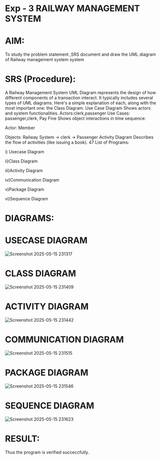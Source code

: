 # Exp - 3 RAILWAY MANAGEMENT SYSTEM

# AIM:
To study the problem statement ,SRS document and draw the UML diagram of Railway management system system
# SRS (Procedure):
A Railway Management System UML Diagram represents the design of how different components of a transaction interact. It typically includes several types of UML diagrams. Here's a simple explanation of each, along with the most important one: the Class Diagram. Use Case Diagram Shows actors and system functionalities. Actors:clerk,passenger Use Cases: passenger,clerk, Pay Fine Shows object interactions in time sequence:

Actor: Member

Objects: Railway System → clerk → Passenger Activity Diagram Describes the flow of activities (like issuing a book). 47 List of Programs:

i) Usecase Diagram

ii)Class Diagram

iii)Activity Diagram

iv)Communication Diagram

v)Package Diagram

vi)Sequence Diagram

# DIAGRAMS:

# USECASE DIAGRAM
![Screenshot 2025-05-15 231317](https://github.com/user-attachments/assets/0f9e0534-c977-437b-b3aa-d7a20b270fe7)
# CLASS DIAGRAM
![Screenshot 2025-05-15 231409](https://github.com/user-attachments/assets/a34c0c4d-8752-4514-a4ad-a331822259cc)
# ACTIVITY DIAGRAM
![Screenshot 2025-05-15 231442](https://github.com/user-attachments/assets/54c42253-7d63-4be5-baf6-80f76dbb38dd)
# COMMUNICATION DIAGRAM
![Screenshot 2025-05-15 231515](https://github.com/user-attachments/assets/0ffa0556-3191-4eb2-a288-ee50df602859)
# PACKAGE DIAGRAM
![Screenshot 2025-05-15 231546](https://github.com/user-attachments/assets/e87419eb-e153-4506-aeee-1a26a829ae26)
# SEQUENCE DIAGRAM
![Screenshot 2025-05-15 231623](https://github.com/user-attachments/assets/d5630c04-7a47-4be5-9a2a-3f30299c32c3)
# RESULT:
Thus the program is verified succeccfully.
